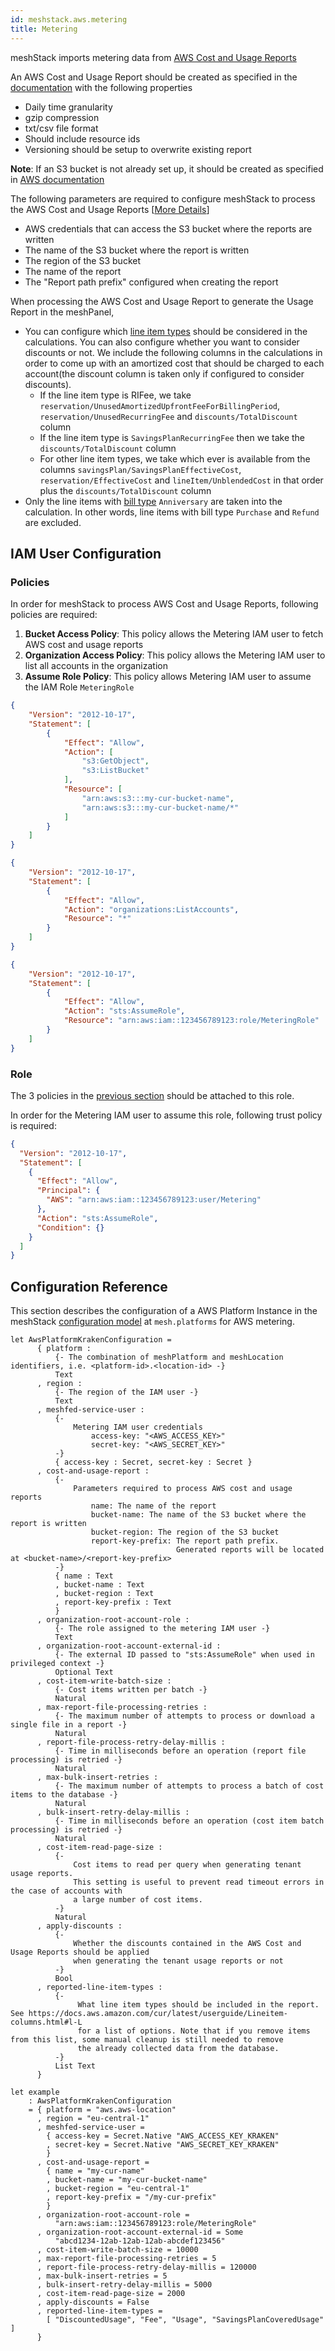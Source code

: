 ```yaml
---
id: meshstack.aws.metering
title: Metering
---
```


meshStack imports metering data from [AWS Cost and Usage Reports](https://aws.amazon.com/aws-cost-management/aws-cost-and-usage-reporting/)

An AWS Cost and Usage Report should be created as specified in the [documentation](https://docs.aws.amazon.com/cur/latest/userguide/cur-create.html) with the following properties

* Daily time granularity
* gzip compression
* txt/csv file format
* Should include resource ids
* Versioning should be setup to overwrite existing report

**Note**: If an S3 bucket is not already set up, it should be created as specified in [AWS documentation](https://docs.aws.amazon.com/cur/latest/userguide/cur-s3.html)

The following parameters are required to configure meshStack to process the AWS Cost and Usage Reports [[More Details](#configuration-reference)]

* AWS credentials that can access the S3 bucket where the reports are written
* The name of the S3 bucket where the report is written
* The region of the S3 bucket
* The name of the report
* The "Report path prefix" configured when creating the report

When processing the AWS Cost and Usage Report to generate the Usage Report in the meshPanel,

* You can configure which [line item types](https://docs.aws.amazon.com/cur/latest/userguide/Lineitem-columns.html#l-L) 
should be considered in the calculations. You can also configure whether you want to consider discounts or not.
We include the following columns in the calculations in order to come up with an amortized cost that should be charged to each account(the discount column is taken only if configured to consider discounts).
    * If the line item type is RIFee, we take `reservation/UnusedAmortizedUpfrontFeeForBillingPeriod`, `reservation/UnusedRecurringFee` and `discounts/TotalDiscount` column
    * If the line item type is `SavingsPlanRecurringFee` then we take the `discounts/TotalDiscount` column
    * For other line item types, we take which ever is available from the columns `savingsPlan/SavingsPlanEffectiveCost`, `reservation/EffectiveCost` and  `lineItem/UnblendedCost` in that order plus the `discounts/TotalDiscount` column
* Only the line items with [bill type](https://docs.aws.amazon.com/cur/latest/userguide/billing-columns.html#b-B)
`Anniversary` are taken into the calculation. In other words, line items with bill type `Purchase` and `Refund` are excluded.

## IAM User Configuration

### Policies

In order for meshStack to process AWS Cost and Usage Reports, following policies are required:

1. **Bucket Access Policy**: This policy allows the Metering IAM user to fetch AWS cost and usage reports
2. **Organization Access Policy**: This policy allows the Metering IAM user to list all accounts in the organization
3. **Assume Role Policy**: This policy allows Metering IAM user to assume the IAM Role `MeteringRole`

<!--DOCUSAURUS_CODE_TABS-->
<!--Bucket Access Policy-->
```json
{
    "Version": "2012-10-17",
    "Statement": [
        {
            "Effect": "Allow",
            "Action": [
                "s3:GetObject",
                "s3:ListBucket"
            ],
            "Resource": [
                "arn:aws:s3:::my-cur-bucket-name",
                "arn:aws:s3:::my-cur-bucket-name/*"
            ]
        }
    ]
}
```
<!--Organization Access Policy-->
```json
{
    "Version": "2012-10-17",
    "Statement": [
        {
            "Effect": "Allow",
            "Action": "organizations:ListAccounts",
            "Resource": "*"
        }
    ]
}
```
<!--Assume Role Policy-->
```json
{
    "Version": "2012-10-17",
    "Statement": [
        {
            "Effect": "Allow",
            "Action": "sts:AssumeRole",
            "Resource": "arn:aws:iam::123456789123:role/MeteringRole"
        }
    ]
}
```
<!--END_DOCUSAURUS_CODE_TABS-->

### Role

The 3 policies in the [previous section](#policies) should be attached to this role.

In order for the Metering IAM user to assume this role, following trust policy is required:

```json
{
  "Version": "2012-10-17",
  "Statement": [
    {
      "Effect": "Allow",
      "Principal": {
        "AWS": "arn:aws:iam::123456789123:user/Metering"
      },
      "Action": "sts:AssumeRole",
      "Condition": {}
    }
  ]
}
```

## Configuration Reference

This section describes the configuration of a AWS Platform Instance in the meshStack [configuration model](./meshstack.configuration.md)
at `mesh.platforms` for AWS metering.

<!--snippet:mesh.platforms.aws.kraken#type-->


<!--DOCUSAURUS_CODE_TABS-->
<!--Dhall Type-->
```dhall
let AwsPlatformKrakenConfiguration =
      { platform :
          {- The combination of meshPlatform and meshLocation identifiers, i.e. <platform-id>.<location-id> -}
          Text
      , region :
          {- The region of the IAM user -}
          Text
      , meshfed-service-user :
          {-
              Metering IAM user credentials
                  access-key: "<AWS_ACCESS_KEY>"
                  secret-key: "<AWS_SECRET_KEY>"
          -}
          { access-key : Secret, secret-key : Secret }
      , cost-and-usage-report :
          {-
              Parameters required to process AWS cost and usage reports
                  name: The name of the report
                  bucket-name: The name of the S3 bucket where the report is written
                  bucket-region: The region of the S3 bucket
                  report-key-prefix: The report path prefix.
                                     Generated reports will be located at <bucket-name>/<report-key-prefix>
          -}
          { name : Text
          , bucket-name : Text
          , bucket-region : Text
          , report-key-prefix : Text
          }
      , organization-root-account-role :
          {- The role assigned to the metering IAM user -}
          Text
      , organization-root-account-external-id :
          {- The external ID passed to "sts:AssumeRole" when used in privileged context -}
          Optional Text
      , cost-item-write-batch-size :
          {- Cost items written per batch -}
          Natural
      , max-report-file-processing-retries :
          {- The maximum number of attempts to process or download a single file in a report -}
          Natural
      , report-file-process-retry-delay-millis :
          {- Time in milliseconds before an operation (report file processing) is retried -}
          Natural
      , max-bulk-insert-retries :
          {- The maximum number of attempts to process a batch of cost items to the database -}
          Natural
      , bulk-insert-retry-delay-millis :
          {- Time in milliseconds before an operation (cost item batch processing) is retried -}
          Natural
      , cost-item-read-page-size :
          {-
              Cost items to read per query when generating tenant usage reports.
              This setting is useful to prevent read timeout errors in the case of accounts with
              a large number of cost items.
          -}
          Natural
      , apply-discounts :
          {-
              Whether the discounts contained in the AWS Cost and Usage Reports should be applied
              when generating the tenant usage reports or not
          -}
          Bool
      , reported-line-item-types :
          {-
               What line item types should be included in the report. See https://docs.aws.amazon.com/cur/latest/userguide/Lineitem-columns.html#l-L
               for a list of options. Note that if you remove items from this list, some manual cleanup is still needed to remove
               the already collected data from the database.
          -}
          List Text
      }
```
<!--Example-->
```dhall
let example
    : AwsPlatformKrakenConfiguration
    = { platform = "aws.aws-location"
      , region = "eu-central-1"
      , meshfed-service-user =
        { access-key = Secret.Native "AWS_ACCESS_KEY_KRAKEN"
        , secret-key = Secret.Native "AWS_SECRET_KEY_KRAKEN"
        }
      , cost-and-usage-report =
        { name = "my-cur-name"
        , bucket-name = "my-cur-bucket-name"
        , bucket-region = "eu-central-1"
        , report-key-prefix = "/my-cur-prefix"
        }
      , organization-root-account-role =
          "arn:aws:iam::123456789123:role/MeteringRole"
      , organization-root-account-external-id = Some
          "abcd1234-12ab-12ab-12ab-abcdef123456"
      , cost-item-write-batch-size = 10000
      , max-report-file-processing-retries = 5
      , report-file-process-retry-delay-millis = 120000
      , max-bulk-insert-retries = 5
      , bulk-insert-retry-delay-millis = 5000
      , cost-item-read-page-size = 2000
      , apply-discounts = False
      , reported-line-item-types =
        [ "DiscountedUsage", "Fee", "Usage", "SavingsPlanCoveredUsage" ]
      }
```
<!--END_DOCUSAURUS_CODE_TABS-->
